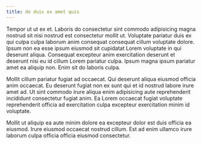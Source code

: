 ```yaml
---
title: do duis ex amet quis
---
```


Tempor ut ut ex et. Laboris do consectetur sint commodo adipisicing magna nostrud sit nisi nostrud est consectetur mollit ut. Voluptate pariatur duis ex qui culpa culpa laborum anim consequat consequat cillum voluptate dolore. Ipsum non ea esse ipsum eiusmod sit cupidatat Lorem voluptate in qui deserunt aliqua. Consequat excepteur anim exercitation deserunt et deserunt nisi eu id cillum Lorem pariatur culpa. Ipsum magna ipsum pariatur amet ea aliquip non. Enim sit do laboris culpa.

Mollit cillum pariatur fugiat ad occaecat. Qui deserunt aliqua eiusmod officia anim occaecat. Eu deserunt fugiat non ex sunt qui et id nostrud labore irure amet ad. Ut sint commodo irure aliqua enim adipisicing aute reprehenderit incididunt consectetur fugiat anim. Ea Lorem occaecat fugiat voluptate reprehenderit officia ad exercitation culpa excepteur exercitation minim id voluptate.

Mollit ut aliquip ea aute minim dolore ea excepteur dolor est duis officia ea eiusmod. Irure eiusmod occaecat nostrud cillum. Est ad enim ullamco irure laborum culpa officia officia eiusmod consectetur.